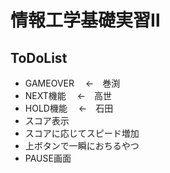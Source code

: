 # 情報工学基礎実習Ⅱ

## ToDoList

- GAMEOVER	　<-　巻渕
- NEXT機能	　<-　高世
- HOLD機能	　<-　石田
- スコア表示
- スコアに応じてスピード増加
- 上ボタンで一瞬におちるやつ
- PAUSE画面
